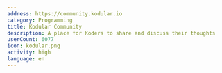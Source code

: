 ```yaml
---
address: https://community.kodular.io
category: Programming
title: Kodular Community
description: A place for Koders to share and discuss their thoughts
userCount: 6077
icon: kodular.png
activity: high
language: en
---
```

